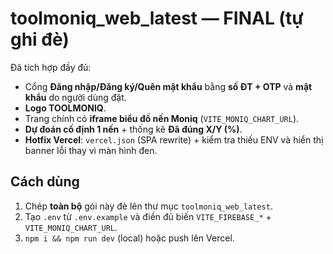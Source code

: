 # toolmoniq_web_latest — FINAL (tự ghi đè)

Đã tích hợp đầy đủ:
- Cổng **Đăng nhập/Đăng ký/Quên mật khẩu** bằng **số ĐT + OTP** và **mật khẩu** do người dùng đặt.
- **Logo TOOLMONIQ**.
- Trang chính có **iframe biểu đồ nến Moniq** (`VITE_MONIQ_CHART_URL`).
- **Dự đoán cố định 1 nến** + thống kê **Đã đúng X/Y (%)**.
- **Hotfix Vercel**: `vercel.json` (SPA rewrite) + kiểm tra thiếu ENV và hiển thị banner lỗi thay vì màn hình đen.

## Cách dùng
1) Chép **toàn bộ** gói này đè lên thư mục `toolmoniq_web_latest`.
2) Tạo `.env` từ `.env.example` và điền đủ biến `VITE_FIREBASE_*` + `VITE_MONIQ_CHART_URL`.
3) `npm i && npm run dev` (local) hoặc push lên Vercel.

